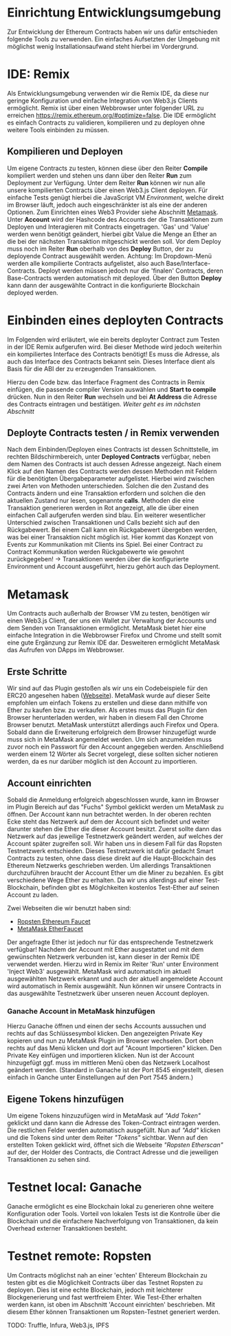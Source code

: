 # Einrichtung Entwicklungsumgebung

Zur Entwicklung der Ethereum Contracts haben wir uns dafür entschieden folgende Tools zu verwenden.
Ein einfaches Aufsetzten der Umgebung mit möglichst wenig Installationsaufwand steht hierbei im Vordergrund.

# IDE: Remix
Als Entwicklungsumgebung verwenden wir die Remix IDE, da diese nur geringe Konfiguration und einfache Integration von Web3.js Clients ermöglicht. Remix ist über einen Webbrowser unter folgender URL zu erreichen https://remix.ethereum.org/#optimize=false.
Die IDE ermöglicht es einfach Contracts zu validieren, kompilieren und zu deployen ohne weitere Tools einbinden zu müssen.

## Kompilieren und Deployen
Um eigene Contracts zu testen, können diese über den Reiter **Compile** kompiliert werden und stehen uns dann über den Reiter **Run** zum Deployment zur Verfügung. 
Unter dem Reiter **Run** können wir nun alle unsere kompilierten Contracts über einen Web3.js Client deployen.
Für einfache Tests genügt hierbei die JavaScript VM _Environment_, welche direkt im Browser läuft, jedoch auch eingeschränkter ist als eine der anderen Optionen. 
Zum Einrichten eines Web3 Provider siehe Abschnitt [Metamask](./documentation/test_Setup.md#metamask). Unter **Account** wird der Hashcode des Accounts der die Transaktionen zum Deployen und Interagieren mit Contracts eingetragen. 
'Gas' und 'Value' werden wenn benötigt geändert, hierbei gibt Value die Menge an Ether an die bei der nächsten Transaktion mitgeschickt werden soll. 
Vor dem Deploy muss noch im Reiter **Run** oberhalb von des **Deploy** Button, der zu deployende Contract ausgewählt werden. 
Achtung: Im Dropdown-Menü werden alle kompilierte Contracts aufgelistet, also auch Base/Interface-Contracts. Deployt werden müssen jedoch nur die 'finalen' Contracts, deren Base-Contracts werden automatisch mit deployed.
Über den Button **Deploy** kann dann der ausgewählte Contract in die konfigurierte Blockchain deployed werden.


# Einbinden eines deployten Contracts
Im Folgenden wird erläutert, wie ein bereits deployter Contract zum Testen in der IDE Remix aufgerufen wird. Bei dieser Methode wird jedoch weiterhin ein kompiliertes Interface des Contracts benötigt! Es muss die Adresse, als auch das Interface des Contracts bekannt sein. Dieses Interface dient als Basis für die ABI der zu erzeugenden Transaktionen.

Hierzu den Code bzw. das Interface Fragment des Contracts in Remix einfügen, die passende compiler Version auswählen und **Start to compile** drücken. Nun in den Reiter **Run** wechseln und bei **At Address** die Adresse des Contracts eintragen und bestätigen. _Weiter geht es im nächsten Abschnitt_


## Deployte Contracts testen / in Remix verwenden
Nach dem Einbinden/Deployen eines Contracts ist dessen Schnittstelle, im rechten Bildschirmbereich, unter **Deployed Contracts** verfügbar, neben dem Namen des Contracts ist auch dessen Adresse angezeigt. 
Nach einem Klick auf den Namen des Contracts werden dessen Methoden mit Feldern für die benötigten Übergabeparameter aufgelistet.
Hierbei wird zwischen zwei Arten von Methoden unterschieden. Solchen die den Zustand des Contracts ändern und eine Transaktion erfordern und solchen die den aktuellen Zustand nur lesen, sogenannte **calls**. 
Methoden die eine Transaktion generieren werden in Rot angezeigt, alle die über einen einfachen Call aufgerufen werden sind blau.
Ein weiterer wesentlicher Unterschied zwischen Transaktionen und Calls bezieht sich auf den Rückgabewert. Bei einem Call kann ein Rückgabewert übergeben werden, was bei einer Transaktion nicht möglich ist.
Hier kommt das Konzept von Events zur Kommunikation mit Clients ins Spiel. Bei einer Contract zu Contract Kommunikation werden Rückgabewerte wie gewohnt zurückgegeben!
-> Transaktionen werden über die konfigurierte Environment und Account ausgeführt, hierzu gehört auch das Deployment.


# Metamask
Um Contracts auch außerhalb der Browser VM zu testen, benötigen wir einen Web3.js Client, der uns ein Wallet zur Verwaltung der Accounts und dem Senden von Transaktionen ermöglicht. 
MetaMask bietet hier eine einfache Integration in die Webbrowser Firefox und Chrome und stellt somit eine gute Ergänzung zur Remix IDE dar. Desweiteren ermöglicht MetaMask das Aufrufen von DApps im Webbrowser. 


## Erste Schritte
Wir sind auf das Plugin gestoßen als wir uns ein Codebeispiele für den ERC20 angesehen haben ([Webseite](https://steemit.com/ethereum/@maxnachamkin/how-to-create-your-own-ethereum-token-in-an-hour-erc20-verified)). 
MetaMask wurde auf dieser Seite empfohlen um einfach Tokens zu erstellen und diese dann mithilfe von Ether zu kaufen bzw. zu verkaufen.
Als erstes muss das Plugin für den Browser herunterladen werden, wir haben in diesem Fall den Chrome Browser benutzt. MetaMask unterstützt allerdings auch Firefox und Opera. 
Sobald dann die Erweiterung erfolgreich dem Browser hinzugefügt wurde muss sich in MetaMask angemeldet werden. Um sich anzumelden muss zuvor noch ein Passwort für den Account angegeben werden. Anschließend werden einem 12 Wörter als Secret vorgelegt, diese sollten sicher notieren werden, da es nur darüber möglich ist den Account zu importieren.

## Account einrichten
Sobald die Anmeldung erfolgreich abgeschlossen wurde, kann im Browser im Plugin Bereich auf das "Fuchs" Symbol geklickt werden um MetaMask zu öffnen. Der Account kann nun betrachtet werden. In der oberen rechten Ecke steht das Netzwerk auf dem der Account sich befindet und weiter darunter stehen die Ether die dieser Account besitzt.
Zuerst sollte dann das Netzwerk auf das jeweilige Testnetzwerk geändert werden, auf welches der Account später zugreifen soll. Wir haben uns in diesem Fall für das Ropsten Testnetzwerk entschieden. Dieses Testnetzwerk ist dafür gedacht Smart Contracts zu testen, ohne dass diese direkt auf die Haupt-Blockchain des Ethereum Netzwerks geschrieben werden.
Um allerdings Transaktionen durchzuführen braucht der Account Ether um die Miner zu bezahlen. Es gibt verschiedene Wege Ether zu erhalten. 
Da wir uns allerdings auf einer Test-Blockchain, befinden gibt es Möglchkeiten kostenlos Test-Ether auf seinen Account zu laden. 

Zwei Webseiten die wir benutzt haben sind: 

- [Ropsten Ethereum Faucet](https://faucet.ropsten.be/) 
- [MetaMask EtherFaucet](https://faucet.metamask.io/)


Der angefragte Ether ist jedoch nur für das entsprechende Testnetzwerk verfügbar!
Nachdem der Account mit Ether ausgestattet und mit dem gewünschten Netzwerk verbunden ist, kann dieser in der Remix IDE verwendet werden.
Hierzu wird in Remix im Reiter 'Run' unter Environment 'Inject Web3' ausgewählt. MetaMask wird automatisch im aktuell ausgewählten Netzwerk erkannt und auch der aktuell angemeldete Account wird automatisch in Remix ausgewählt.
Nun können wir unsere Contracts in das ausgewählte Testnetzwerk über unseren neuen Account deployen.

### Ganache Account in MetaMask hinzufügen
Hierzu Ganache öffnen und einen der sechs Accounts aussuchen und rechts auf das Schlüssesymbol klicken. Den angezeigten Private Key kopieren und nun zu MetaMask Plugin im Browser wechselen. Dort oben rechts auf das Menü klicken und dort auf "Acount Importieren" klicken. Den Private Key einfügen und importieren klicken. Nun ist der Account hinzugefügt ggf. muss im mittleren Menü oben das Netzwerk Localhost geändert werden. (Standard in Ganache ist der Port 8545 eingestellt, diesen einfach in Ganche unter Einstellungen auf den Port 7545 ändern.)

## Eigene Tokens hinzufügen
Um eigene Tokens hinzuzufügen wird in MetaMask auf _"Add Token"_ geklickt und dann kann die Adresse des Token-Contract eintragen werden. 
Die restlichen Felder werden automatisch ausgefüllt. Nun auf _"Add"_ klicken und die Tokens sind unter dem Reiter _"Tokens"_ sichtbar.
Wenn auf den erstellten Token geklickt wird, öffnet sich die Webseite  _"Ropsten Etherscan"_ auf der, der Holder des Contracts, die Contract Adresse und die jeweiligen Transaktionen zu sehen sind.


# Testnet local: Ganache 
Ganache ermöglicht es eine Blockchain lokal zu generieren ohne weitere Konfiguration oder Tools. Vorteil von lokalen Tests ist die Kontrolle über die Blockchain und die einfachere Nachverfolgung von Transaktionen, da kein Overhead externer Transaktionen besteht.

# Testnet remote: Ropsten

Um Contracts möglichst nah an einer 'echten' Ehtereum Blockchain zu testen gibt es die Möglichkeit Contracts über das Testnet Ropsten zu deployen. Dies ist eine echte Blockchain, jedoch mit leichterer Blockgenerierung und fast wertfreiem Ehter. Wie Test-Ether erhalten werden kann, ist oben im Abschnitt 'Account einrichten' beschrieben. Mit diesem Ether können Transaktionen um Ropsten-Testnet generiert werden.


TODO: Truffle, Infura, Web3.js, IPFS